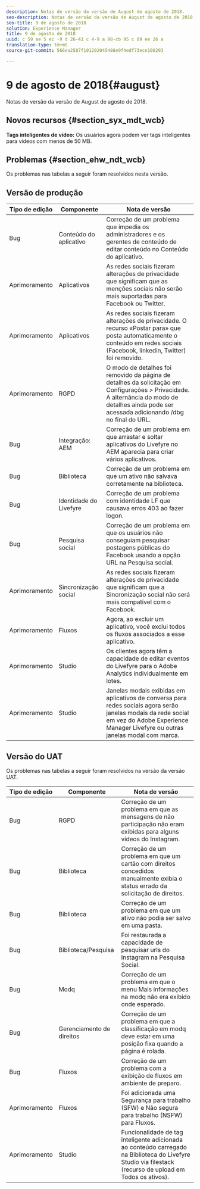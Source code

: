 ```yaml
---
description: Notas de versão da versão de August de agosto de 2018.
seo-description: Notas de versão da versão de August de agosto de 2018.
seo-title: 9 de agosto de 2018
solution: Experience Manager
title: 9 de agosto de 2018
uuid: c 59 ae 5 ec -9 d 26-41 c 4-9 a 98-cb 95 c 89 ee 26 a
translation-type: tm+mt
source-git-commit: 566ea2587f101202045488e9f4edf73ece100293

---
```



# 9 de agosto de 2018{#august}

Notas de versão da versão de August de agosto de 2018.

## Novos recursos {#section_syx_mdt_wcb}

**Tags inteligentes de vídeo:** Os usuários agora podem ver tags inteligentes para vídeos com menos de 50 MB.

## Problemas {#section_ehw_ndt_wcb}

Os problemas nas tabelas a seguir foram resolvidos nesta versão.

## Versão de produção

| **Tipo de edição** | **Componente** | **Nota de versão** |
|---|---|---|
| Bug | Conteúdo do aplicativo | Correção de um problema que impedia os administradores e os gerentes de conteúdo de editar conteúdo no Conteúdo do aplicativo. |
| Aprimoramento | Aplicativos | As redes sociais fizeram alterações de privacidade que significam que as menções sociais não serão mais suportadas para Facebook ou Twitter. |
| Aprimoramento | Aplicativos | As redes sociais fizeram alterações de privacidade. O recurso «Postar para» que posta automaticamente o conteúdo em redes sociais (Facebook, linkedin, Twitter) foi removido. |
| Aprimoramento | RGPD | O modo de detalhes foi removido da página de detalhes da solicitação em Configurações > Privacidade. A alternância do modo de detalhes ainda pode ser acessada adicionando /dbg no final do URL. |
| Bug | Integração: AEM | Correção de um problema em que arrastar e soltar aplicativos do Livefyre no AEM aparecia para criar vários aplicativos. |
| Bug | Biblioteca | Correção de um problema em que um ativo não salvava corretamente na biblioteca. |
| Bug | Identidade do Livefyre | Correção de um problema com identidade LF que causava erros 403 ao fazer logon. |
| Bug | Pesquisa social | Correção de um problema em que os usuários não conseguiam pesquisar postagens públicas do Facebook usando a opção URL na Pesquisa social. |
| Aprimoramento | Sincronização social | As redes sociais fizeram alterações de privacidade que significam que a Sincronização social não será mais compatível com o Facebook. |
| Aprimoramento | Fluxos | Agora, ao excluir um aplicativo, você exclui todos os fluxos associados a esse aplicativo. |
| Aprimoramento | Studio | Os clientes agora têm a capacidade de editar eventos do Livefyre para o Adobe Analytics individualmente em lotes. |
| Aprimoramento | Studio | Janelas modais exibidas em aplicativos de conversa para redes sociais agora serão janelas modais da rede social em vez do Adobe Experience Manager Livefyre ou outras janelas modal com marca. |

## Versão do UAT

Os problemas nas tabelas a seguir foram resolvidos na versão da versão UAT.

| **Tipo de edição** | **Componente** | **Nota de versão** |
|---|---|---|
| Bug | RGPD | Correção de um problema em que as mensagens de não participação não eram exibidas para alguns vídeos do Instagram. |
| Bug | Biblioteca | Correção de um problema em que um cartão com direitos concedidos manualmente exibia o status errado da solicitação de direitos. |
| Bug | Biblioteca | Correção de um problema em que um ativo não podia ser salvo em uma pasta. |
| Bug | Biblioteca/Pesquisa | Foi restaurada a capacidade de pesquisar urls do Instagram na Pesquisa Social. |
| Bug | Modq | Correção de um problema em que o menu Mais informações na modq não era exibido onde esperado. |
| Bug | Gerenciamento de direitos | Correção de um problema em que a classificação em modq deve estar em uma posição fixa quando a página é rolada. |
| Bug | Fluxos | Correção de um problema com a exibição de fluxos em ambiente de preparo. |
| Aprimoramento | Fluxos | Foi adicionada uma Segurança para trabalho (SFW) e Não segura para trabalho (NSFW) para Fluxos. |
| Aprimoramento | Studio | Funcionalidade de tag inteligente adicionada ao conteúdo carregado na Biblioteca do Livefyre Studio via filestack (recurso de upload em Todos os ativos). |

